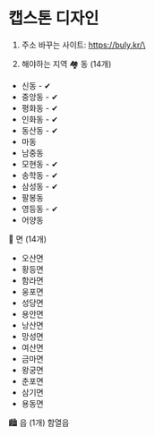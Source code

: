 # 캡스톤 디자인

1. 주소 바꾸는 사이트: https://buly.kr/\

2. 해야하는 지역
🏘 동 (14개)
- 신동 - ✔
- 중앙동 - ✔
- 평화동 - ✔
- 인화동 - ✔
- 동산동 - ✔
- 마동
- 남중동
- 모현동 - ✔
- 송학동 - ✔
- 삼성동 - ✔
- 팔봉동
- 영등동 - ✔
- 어양동

🌾 면 (14개)
- 오산면
- 황등면
- 함라면
- 웅포면
- 성당면
- 용안면
- 낭산면
- 망성면
- 여산면
- 금마면
- 왕궁면
- 춘포면
- 삼기면
- 용동면

🏙 읍 (1개)
함열읍
